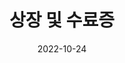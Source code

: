 ---
title: 상장 및 수료증
date: 2022-10-24

type: landing

sections:
  - block: slider
    content:
      slides:
      - title: 화이트햇 스쿨 수료
        background:
          image:
            filename: white.jpg
            filters:
              brightness: 0.7
          position: right
          color: '#666'
      - title: 국민 연금공단 CTF 대상
        background:
          image:
            filename: ctf.jpg
            filters:
              brightness: 0.7
          position: center
          color: '#555'
    design:
      # Slide height is automatic unless you force a specific height (e.g. '400px')
      slide_height: '600px'
      slide_width: '400px'
      is_fullscreen: false
      loop: false
      interval: 2000
---